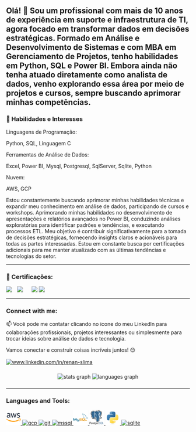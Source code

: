 Olá! 👋
Sou um profissional com mais de 10 anos de experiência em suporte e infraestrutura de TI, agora focado em transformar dados em decisões estratégicas. Formado em Análise e Desenvolvimento de Sistemas e com MBA em Gerenciamento de Projetos, tenho habilidades em Python, SQL e Power BI. Embora ainda não tenha atuado diretamente como analista de dados, venho explorando essa área por meio de projetos e cursos, sempre buscando aprimorar minhas competências.
----
 ### <p> 🚀 Habilidades e Interesses</p>
Linguagens de Programação: 
<p>Python, SQL, Linguagem C</p>
Ferramentas de Análise de Dados: 
<p>Excel, Power BI, Mysql, Postgresql, SqlServer, Sqlite, Python</p>
Nuvem:
<p>AWS, GCP</p>
Estou constantemente buscando aprimorar minhas habilidades técnicas e expandir meu conhecimento em análise de dados, participando de cursos e  workshops.
Aprimorando minhas habilidades no desenvolvimento de apresentações e relatórios avançados no Power BI, conduzindo análises exploratórias para identificar padrões e tendências, e executando processos ETL. Meu objetivo é contribuir significativamente para a tomada de decisões estratégicas, fornecendo insights claros e acionáveis para todas as partes interessadas.
Estou em constante busca por certificações adicionais para me manter atualizado com as últimas tendências e tecnologias do setor.


____
### <p>🏅 Certificações:</p>

<p>
   <img src="https://github.com/renanlima2023/certificacoes/blob/main/itil.png?raw=true" width="200" height="auto" style="margin-right: 10px;"/>
   <img src="https://github.com/renanlima2023/certificacoes/blob/main/restart.png?raw=true" width="120" height="auto" style="margin-right: 10px;"/>
   <img src="https://github.com/renanlima2023/certificacoes/blob/main/SQL%20Server.png?raw=true" width="120" height="auto" style="margin-left: 10px;"/>
   <img src="https://github.com/renanlima2023/certificacoes/blob/main/Power.png?raw=true" width="120" height="auto" />
</p>




----
<h3 align="left">Connect with me:</h3>
<P> 📫 
Você pode me contatar clicando no icone do meu LinkedIn para colaborações profissionais,
projetos interessantes ou simplesmente para trocar ideias sobre análise de dados e tecnologia.
<P>Vamos conectar e construir coisas incríveis juntos! 😊</P>
</P>
<p align="left">
<a href="https://linkedin.com/in/www.linkedin.com/in/renan-slima" target="blank"><img align="center" src="https://raw.githubusercontent.com/rahuldkjain/github-profile-readme-generator/master/src/images/icons/Social/linked-in-alt.svg" alt="www.linkedin.com/in/renan-slima" height="30" width="40" /></a>
</p>

###
<div align="center">
  <img src="https://github-readme-stats.vercel.app/api?username=renanlima2023&hide_title=false&hide_rank=false&show_icons=true&include_all_commits=true&count_private=true&disable_animations=false&theme=dracula&locale=en&hide_border=false" height="150" alt="stats graph"  />
  <img src="https://github-readme-stats.vercel.app/api/top-langs?username=renanlima2023&locale=en&hide_title=false&layout=compact&card_width=320&langs_count=5&theme=dracula&hide_border=false" height="150" alt="languages graph"  />
</div>

###
----
<h3 align="left">Languages and Tools:</h3>

<p align="left"> <a href="https://aws.amazon.com" target="_blank" rel="noreferrer"> <img src="https://raw.githubusercontent.com/devicons/devicon/master/icons/amazonwebservices/amazonwebservices-original-wordmark.svg" alt="aws" width="40" height="40"/> </a> <a href="https://cloud.google.com" target="_blank" rel="noreferrer"> <img src="https://www.vectorlogo.zone/logos/google_cloud/google_cloud-icon.svg" alt="gcp" width="40" height="40"/> </a> <a href="https://git-scm.com/" target="_blank" rel="noreferrer"> <img src="https://www.vectorlogo.zone/logos/git-scm/git-scm-icon.svg" alt="git" width="40" height="40"/> </a> <a href="https://www.microsoft.com/en-us/sql-server" target="_blank" rel="noreferrer"> <img src="https://www.svgrepo.com/show/303229/microsoft-sql-server-logo.svg" alt="mssql" width="40" height="40"/> </a> <a href="https://www.mysql.com/" target="_blank" rel="noreferrer"> <img src="https://raw.githubusercontent.com/devicons/devicon/master/icons/mysql/mysql-original-wordmark.svg" alt="mysql" width="40" height="40"/> </a> <a href="https://www.postgresql.org" target="_blank" rel="noreferrer"> <img src="https://raw.githubusercontent.com/devicons/devicon/master/icons/postgresql/postgresql-original-wordmark.svg" alt="postgresql" width="40" height="40"/> </a> <a href="https://www.python.org" target="_blank" rel="noreferrer"> <img src="https://raw.githubusercontent.com/devicons/devicon/master/icons/python/python-original.svg" alt="python" width="40" height="40"/> </a> <a href="https://www.sqlite.org/" target="_blank" rel="noreferrer"> <img src="https://www.vectorlogo.zone/logos/sqlite/sqlite-icon.svg" alt="sqlite" width="40" height="40"/> </a> </p>


